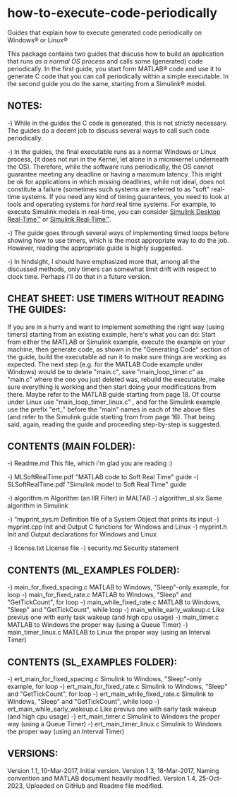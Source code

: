 # how-to-execute-code-periodically
Guides that explain how to execute generated code periodically on Windows&reg; or Linux&reg; 



This package contains two guides that discuss how to build an application that runs _as a normal OS process_ and calls some (generated) code periodically. 
In the first guide, you start form MATLAB&reg; code and use it to generate C code that you can call periodically within a simple executable.
In the second guide you do the same, starting from a Simulink&reg; model.


NOTES:
------------

-) While in the guides the C code is generated, this is not strictly necessary. The guides do a decent job to discuss several ways to call such code periodically.

-) In the guides, the final executable runs as a normal Windows or Linux process, (it does not run in the Kernel, let alone in a microkernel underneath the OS). Therefore, while the software runs periodically, the OS cannot guarantee meeting any deadline or having a maximum latency. This might be ok for applications in which missing deadlines, while not ideal, does not constitute a failure (sometimes such systems are referred to as "soft" real-time systems. If you need any kind of timing guarantees, you need to look at tools and operating systems for _hard_ real time systems. For example, to execute Simulink models in real-time, you can consider [Simulink Desktop Real-Time:tm:](https://www.mathworks.com/products/simulink-desktop-real-time.html) or [Simulink Real-Time:tm:](https://www.mathworks.com/products/simulink-real-time.html). 

-) The guide goes through several ways of implementing timed loops before showing how to use timers, which is the most appropriate way to do the job. However, reading the appropriate guide is highly suggested.

-) In hindsight, I should have emphasized more that, among all the discussed methods, only timers can somewhat limit drift with respect to clock time. Perhaps i'll do that in a future version.


CHEAT SHEET: USE TIMERS WITHOUT READING THE GUIDES:
---------------------------------------------------

If you are in a hurry and want to implement something the right way (using timers) starting from an existing example, here's what you can do:
Start from either the MATLAB or Simulink example, execute the example on your machine, then generate code, as shown in the "Generating Code" section of the guide, build the executable ad run it to make sure things are working as expected. 
The next step (e.g. for the MATLAB Code example under Windows) would be to delete "main.c", save "main_loop_timer.c" as "main.c" where the one you just deleted was, rebuild the executable, make sure everything is working and then start doing your modifications from there. Maybe refer to the MATLAB guide starting from page 18. Of course under Linux use "main_loop_timer_linux.c" , and for the Simulink example use the prefix "ert_" before the "main" names in each of the above files (and refer to the Simulink guide starting from from page 16).
That being said, again, reading the guide and proceeding step-by-step is suggested.


CONTENTS (MAIN FOLDER):
---------------------------------------------

-) Readme.md                        This file, which i'm glad you are reading :)

-) MLSoftRealTime.pdf               "MATLAB code to Soft Real Time" guide
-) SLSoftRealTime.pdf               "Simulink model to Soft Real Time" guide

-) algorithm.m                      Algorithm (an IIR Filter) in MALTAB
-) algorithm_sl.slx                 Same algorithm in Simulink

-) “myprint_sys.m                   Definition file of a System Object that prints its input
-) myprint.cpp                      Init and Output C functions for Windows and Linux
-) myprint.h                        Init and Output declarations for Windows and Linux

-) license.txt                      License file
-) security.md                      Security statement


CONTENTS (ML_EXAMPLES FOLDER):
--------------------------------------------------------------

-) main_for_fixed_spacing.c         MATLAB to Windows, "Sleep"-only example, for loop
-) main_for_fixed_rate.c            MATLAB to Windows, "Sleep" and "GetTickCount", for loop
-) main_while_fixed_rate.c          MATLAB to Windows, "Sleep" and "GetTickCount", while loop
-) main_while_early_wakeup.c        Like previus one with early task wakeup (and high cpu usage)
-) main_timer.c                     MATLAB to Windows the proper way (using a Queue Timer)
-) main_timer_linux.c               MATLAB to Linux the proper way (using an Interval Timer)


CONTENTS (SL_EXAMPLES FOLDER):
--------------------------------------------------------------
-) ert_main_for_fixed_spacing.c     Simulink to Windows, "Sleep"-only example, for loop
-) ert_main_for_fixed_rate.c        Simulink to Windows, "Sleep" and "GetTickCount", for loop
-) ert_main_while_fixed_rate.c      Simulink to Windows, "Sleep" and "GetTickCount", while loop
-) ert_main_while_early_wakeup.c    Like previus one with early task wakeup (and high cpu usage)
-) ert_main_timer.c                 Simulink to Windows the proper way (using a Queue Timer)
-) ert_main_timer_linux.c           Simulink to Windows the proper way (using an Interval Timer)

VERSIONS:
------------------
Version 1.1, 10-Mar-2017, Initial version.
Version 1.3, 18-Mar-2017, Naming convention and MATLAB document heavily modified.
Version 1.4, 25-Oct-2023, Uploaded on GitHub and Readme file modified.
